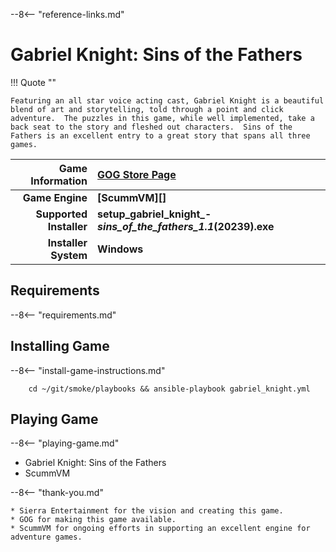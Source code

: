 [//]: # (Import global reference links)
--8<-- "reference-links.md"

[//]: # (Set local reference links) 
[GOG Store Page]: https://www.gog.com/game/gabriel_knight_sins_of_the_fathers "Gabriel Knight: Sins of the Fathers"

# Gabriel Knight: Sins of the Fathers

!!! Quote ""

    Featuring an all star voice acting cast, Gabriel Knight is a beautiful blend of art and storytelling, told through a point and click adventure.  The puzzles in this game, while well implemented, take a back seat to the story and fleshed out characters.  Sins of the Fathers is an excellent entry to a great story that spans all three games.  

| Game Information | [GOG Store Page][] |
|--:|:--|
| **Game Engine** | **[ScummVM][]** |
| **Supported Installer** | **setup_gabriel_knight_-_sins_of_the_fathers_1.1_(20239).exe** |
| **Installer System** | **Windows** |

## Requirements

--8<-- "requirements.md"

## Installing Game

--8<-- "install-game-instructions.md"

        cd ~/git/smoke/playbooks && ansible-playbook gabriel_knight.yml

## Playing Game

--8<-- "playing-game.md"
    
* Gabriel Knight: Sins of the Fathers
* ScummVM

--8<-- "thank-you.md"
    
    * Sierra Entertainment for the vision and creating this game.
    * GOG for making this game available.
    * ScummVM for ongoing efforts in supporting an excellent engine for adventure games.